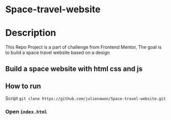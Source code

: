 # Space-travel-website
# Description
This Repo Project is a part of challenge from Frontend Mentor,
The goal is to build a space travel website based on a design
## Build a space website with html css and js
## How to run 
Script `git clone https://github.com/julienawon/Space-travel-website.git`
### Open `index.html`
